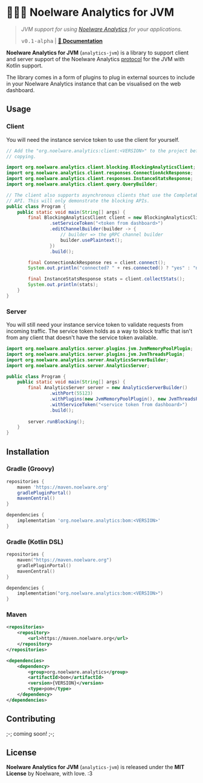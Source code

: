 # 🐻‍❄️🌂 Noelware Analytics for JVM
> *JVM support for using [Noelware Analytics](https://analytics.noelware.org) for your applications.*
>
> <kbd>v0.1-alpha</kbd> | [:scroll: **Documentation**](https://analytics.noelware.org/docs/support/jvm)

**Noelware Analytics for JVM** (`analytics-jvm`) is a library to support client and server support of the Noelware Analytics
[protocol](https://analytics.noelware.org/docs/protocol) for the JVM with Kotlin support.

The library comes in a form of plugins to plug in external sources to include in your Noelware Analytics instance that can be visualised
on the web dashboard.

## Usage
### Client
You will need the instance service token to use the client for yourself.

```java
// Add the "org.noelware.analytics:client:<VERSION>" to the project before
// copying.

import org.noelware.analytics.client.blocking.BlockingAnalyticsClient;
import org.noelware.analytics.client.responses.ConnectionAckResponse;
import org.noelware.analytics.client.responses.InstanceStatsResponse;
import org.noelware.analytics.client.query.QueryBuilder;

// The client also supports asynchronous clients that use the CompletableFuture
// API. This will only demonstrate the blocking APIs.
public class Program {
    public static void main(String[] args) {
        final BlockingAnalyticsClient client = new BlockingAnalyticsClient.Builder()
                .setServiceToken("<token from dashboard>")
                .editChannelBuilder(builder -> {
                    // builder => the gRPC channel builder
                    builder.usePlaintext();
                })
                .build();

        final ConnectionAckResponse res = client.connect();
        System.out.println("connected? " + res.connected() ? "yes" : "no");

        final InstanceStatsResponse stats = client.collectStats();
        System.out.println(stats);
    }
}
```

### Server
You will still need your instance service token to validate requests from incoming traffic. The service token holds as a way to
block traffic that isn't from any client that doesn't have the service token available.

```java
import org.noelware.analytics.server.plugins.jvm.JvmMemoryPoolPlugin;
import org.noelware.analytics.server.plugins.jvm.JvmThreadsPlugin;
import org.noelware.analytics.server.AnalyticsServerBuilder;
import org.noelware.analytics.server.AnalyticsServer;

public class Program {
    public static void main(String[] args) {
        final AnalyticsServer server = new AnalyticsServerBuilder()
                .withPort(55123)
                .withPlugins(new JvmMemoryPoolPlugin(), new JvmThreadsPlugin())
                .withServiceToken("<service token from dashboard>")
                .build();
        
        server.runBlocking();
    }
}
```

## Installation
### Gradle (Groovy)
```groovy
repositories {
    maven 'https://maven.noelware.org'
    gradlePluginPortal()
    mavenCentral()
}

dependencies {
    implementation 'org.noelware.analytics:bom:<VERSION>'
}
```

### Gradle (Kotlin DSL)
```kotlin
repositories {
    maven("https://maven.noelware.org")
    gradlePluginPortal()
    mavenCentral()
}

dependencies {
    implementation("org.noelware.analytics:bom:<VERSION>")
}
```

### Maven
```xml
<repositories>
    <repository>
        <url>https://maven.noelware.org</url>
    </repository>
</repositories>

<dependencies>
    <dependency>
        <group>org.noelware.analytics</group>
        <artifactId>bom</artifactId>
        <version>{VERSION}</version>
        <type>pom</type>
    </dependency>
</dependencies>
```

## Contributing
;-; coming soon! ;-;

## License
**Noelware Analytics for JVM** (`analytics-jvm`) is released under the **MIT License** by Noelware, with love. :3
